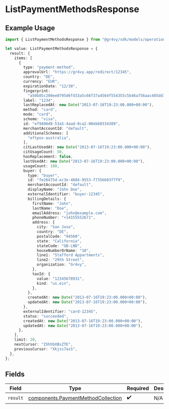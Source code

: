 # ListPaymentMethodsResponse

## Example Usage

```typescript
import { ListPaymentMethodsResponse } from "@gr4vy/sdk/models/operations";

let value: ListPaymentMethodsResponse = {
  result: {
    items: [
      {
        type: "payment-method",
        approvalUrl: "https://gr4vy.app/redirect/12345",
        country: "DE",
        currency: "EUR",
        expirationDate: "12/30",
        fingerprint:
          "a50b85c200ee0795d6fd33a5c66f37a4564f554355c5b46a756aac485dd168a4",
        label: "1234",
        lastReplacedAt: new Date("2013-07-16T19:23:00.000+00:00"),
        method: "card",
        mode: "card",
        scheme: "visa",
        id: "ef9496d8-53a5-4aad-8ca2-00eb68334389",
        merchantAccountId: "default",
        additionalSchemes: [
          "eftpos-australia",
        ],
        citLastUsedAt: new Date("2013-07-16T19:23:00.000+00:00"),
        citUsageCount: 50,
        hasReplacement: false,
        lastUsedAt: new Date("2013-07-16T19:23:00.000+00:00"),
        usageCount: 100,
        buyer: {
          type: "buyer",
          id: "fe26475d-ec3e-4884-9553-f7356683f7f9",
          merchantAccountId: "default",
          displayName: "John Doe",
          externalIdentifier: "buyer-12345",
          billingDetails: {
            firstName: "John",
            lastName: "Doe",
            emailAddress: "john@example.com",
            phoneNumber: "+14155552671",
            address: {
              city: "San Jose",
              country: "DE",
              postalCode: "94560",
              state: "California",
              stateCode: "GB-LND",
              houseNumberOrName: "10",
              line1: "Stafford Appartments",
              line2: "29th Street",
              organization: "Gr4vy",
            },
            taxId: {
              value: "12345678931",
              kind: "us.ein",
            },
          },
          createdAt: new Date("2013-07-16T19:23:00.000+00:00"),
          updatedAt: new Date("2013-07-16T19:23:00.000+00:00"),
        },
        externalIdentifier: "card-12345",
        status: "succeeded",
        createdAt: new Date("2013-07-16T19:23:00.000+00:00"),
        updatedAt: new Date("2013-07-16T19:23:00.000+00:00"),
      },
    ],
    limit: 20,
    nextCursor: "ZXhhbXBsZTE",
    previousCursor: "Xkjss7asS",
  },
};
```

## Fields

| Field                                                                                    | Type                                                                                     | Required                                                                                 | Description                                                                              |
| ---------------------------------------------------------------------------------------- | ---------------------------------------------------------------------------------------- | ---------------------------------------------------------------------------------------- | ---------------------------------------------------------------------------------------- |
| `result`                                                                                 | [components.PaymentMethodCollection](../../models/components/paymentmethodcollection.md) | :heavy_check_mark:                                                                       | N/A                                                                                      |
